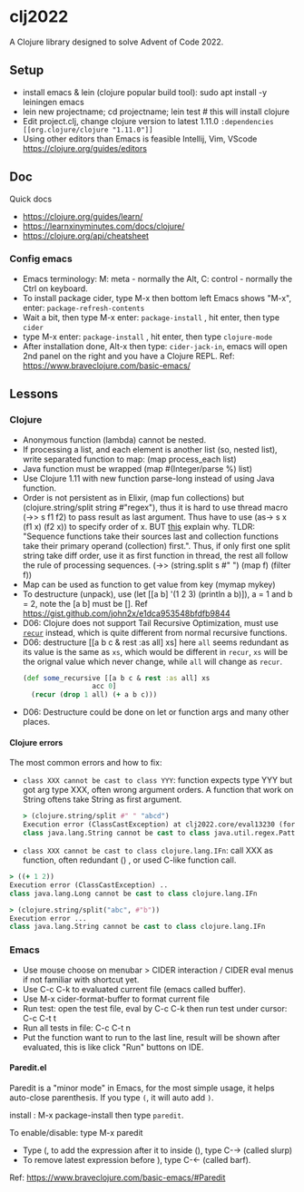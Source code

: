 # clj2022

A Clojure library designed to solve Advent of Code 2022.

## Setup
- install emacs & lein (clojure popular build tool): sudo apt install -y leiningen emacs
- lein new projectname; cd projectname; lein test # this will install clojure
- Edit project.clj, change clojure version to latest 1.11.0
  `:dependencies [[org.clojure/clojure "1.11.0"]]`
- Using other editors than Emacs is feasible Intellij, Vim, VScode <https://clojure.org/guides/editors>

## Doc
Quick docs

- https://clojure.org/guides/learn/
- https://learnxinyminutes.com/docs/clojure/
- https://clojure.org/api/cheatsheet

### Config emacs
- Emacs terminology: M: meta - normally the Alt, C: control - normally the Ctrl on keyboard.
- To install package cider, type M-x then bottom left Emacs shows "M-x", enter: `package-refresh-contents`
- Wait a bit, then type M-x enter: `package-install` , hit enter, then type `cider`
- type M-x enter: `package-install` , hit enter, then type `clojure-mode`
- After installation done, Alt-x then type: `cider-jack-in`, emacs will open 2nd panel on the right and you have a Clojure REPL. Ref: <https://www.braveclojure.com/basic-emacs/>

## Lessons
### Clojure
- Anonymous function (lambda) cannot be nested.
- If processing a list, and each element is another list (so, nested list), write separated function to map: (map process_each list)
- Java function must be wrapped (map #(Integer/parse %) list)
- Use Clojure 1.11 with new function parse-long instead of using Java function.
- Order is not persistent as in Elixir, (map fun collections) but (clojure.string/split string #"regex"), thus it is hard to use thread macro (->> s f1 f2) to pass result as last argument. Thus have to use (as-> s x (f1 x) (f2 x)) to specify order of x. BUT [this](https://stackoverflow.com/questions/50275513/rules-of-thumb-for-function-arguments-ordering-in-clojure) explain why. TLDR: "Sequence functions take their sources last and collection functions take their primary operand (collection) first.". Thus, if only first one split string take diff order, use it as first function in thread, the rest all follow the rule of processing sequences. (->> (string.split s #" ") (map f) (filter f))
- Map can be used as function to get value from key (mymap mykey)
- To destructure (unpack), use (let [[a b] '(1 2 3) (println a b)]), a = 1 and b = 2, note the [a b] must be []. Ref <https://gist.github.com/john2x/e1dca953548bfdfb9844>
- D06: Clojure does not support Tail Recursive Optimization, must use [`recur`](https://clojure.org/reference/special_forms#recur) instead, which is quite different from normal recursive functions.
- D06: destructure [[a b c & rest :as all] xs] here `all` seems redundant as its value is the same as `xs`, which would be different in `recur`, `xs` will be the orignal value which never change, while `all` will change as `recur`.
  ```clj
  (def some_recursive [[a b c & rest :as all] xs
       		       acc 0]
    (recur (drop 1 all) (+ a b c)))
  ```
- D06: Destructure could be done on let or function args and many other places.

#### Clojure errors
The most common errors and how to fix:

- `class XXX cannot be cast to class YYY`: function expects type YYY but got arg type XXX, often wrong argument orders. A function that work on String oftens take String as first argument.
  ```clj
  > (clojure.string/split #" " "abcd")
  Execution error (ClassCastException) at clj2022.core/eval13230 (form-init12478536996561014764.clj:671).
  class java.lang.String cannot be cast to class java.util.regex.Pattern (java.lang.String and java.util.regex.Pattern are in module java.base of loader 'bootstrap')
  ```
- `class XXX cannot be cast to class clojure.lang.IFn`: call XXX as function, often redundant () , or used C-like function call.

```clj
> ((+ 1 2))
Execution error (ClassCastException) ..
class java.lang.Long cannot be cast to class clojure.lang.IFn

> (clojure.string/split("abc", #"b"))
Execution error ...
class java.lang.String cannot be cast to class clojure.lang.IFn
```

### Emacs
- Use mouse choose on menubar > CIDER interaction / CIDER eval menus if not familiar with shortcut yet.
- Use C-c C-k to evaluated current file (emacs called buffer).
- Use M-x cider-format-buffer to format current file
- Run test: open the test file, eval by C-c C-k then run test under cursor: C-c C-t t
- Run all tests in file: C-c C-t n
- Put the function want to run to the last line, result will be shown after evaluated, this is like click "Run" buttons on IDE.

#### Paredit.el
Paredit is a "minor mode" in Emacs, for the most simple usage, it helps auto-close parenthesis. If you type `(`, it will auto add `)`.

install : M-x package-install then type `paredit`.

To enable/disable: type M-x paredit

- Type (, to add the expression after it to inside (), type C-→  (called slurp)
- To remove latest expression before ), type C-← (called barf).

Ref: <https://www.braveclojure.com/basic-emacs/#Paredit>


